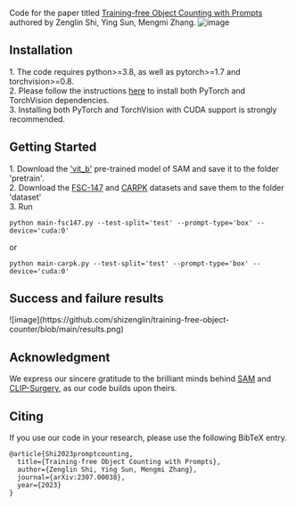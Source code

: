 Code for the paper titled <a href="http://arxiv.org/abs/2307.00038" target="_blank">Training-free Object Counting with Prompts</a> authored by Zenglin Shi, Ying Sun, Mengmi Zhang.
![image](https://github.com/shizenglin/training-free-object-counter/blob/main/model.png)

<h2> Installation </h2>
1. The code requires python>=3.8, as well as pytorch>=1.7 and torchvision>=0.8. <br>
2. Please follow the instructions <a href="https://pytorch.org/get-started/locally/" target="_blank">here</a> to install both PyTorch and TorchVision dependencies. <br>
3. Installing both PyTorch and TorchVision with CUDA support is strongly recommended.

<h2> Getting Started </h2>
1. Download the <a href="https://dl.fbaipublicfiles.com/segment_anything/sam_vit_b_01ec64.pth" target="_blank">'vit_b'</a> pre-trained model of SAM and save it to the folder 'pretrain'. <br>
2. Download the <a href="https://drive.google.com/file/d/1ymDYrGs9DSRicfZbSCDiOu0ikGDh5k6S/view?usp=sharing" target="_blank">FSC-147</a> and <a href="https://drive.google.com/file/d/0BwSzgS8Mm48Ud2h2dW40Wko3a1E/view?usp=sharing&resourcekey=0-34K_uP-vYM7EWq0Q2iIVaw" target="_blank">CARPK</a> datasets and save them to the folder 'dataset' <br>
3. Run 

```
python main-fsc147.py --test-split='test' --prompt-type='box' --device='cuda:0'
```
or

```
python main-carpk.py --test-split='test' --prompt-type='box' --device='cuda:0'
```

<h2> Success and failure results </h2>
![image](https://github.com/shizenglin/training-free-object-counter/blob/main/results.png)

<h2> Acknowledgment </h2>
We express our sincere gratitude to the brilliant minds behind <a href="https://github.com/facebookresearch/segment-anything" target="_blank">SAM</a> and <a href="https://github.com/xmed-lab/CLIP_Surgery" target="_blank">CLIP-Surgery</a>, as our code builds upon theirs. 

<h2> Citing </h2>
If you use our code in your research, please use the following BibTeX entry.

  ```
  @article{Shi2023promptcounting,
    title={Training-free Object Counting with Prompts},
    author={Zenglin Shi, Ying Sun, Mengmi Zhang},
    journal={arXiv:2307.00038},
    year={2023}
  }
 ```


